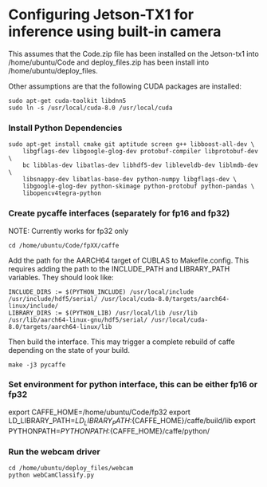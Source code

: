 # Configuring Jetson-TX1 for inference using built-in camera 

This assumes that the Code.zip file has been installed on the Jetson-tx1 into /home/ubuntu/Code and deploy_files.zip has been install into /home/ubuntu/deploy_files.

Other assumptions are that the following CUDA packages are installed:

```
sudo apt-get cuda-toolkit libdnn5
sudo ln -s /usr/local/cuda-8.0 /usr/local/cuda
```


### Install Python Dependencies

```
sudo apt-get install cmake git aptitude screen g++ libboost-all-dev \
    libgflags-dev libgoogle-glog-dev protobuf-compiler libprotobuf-dev \
    bc libblas-dev libatlas-dev libhdf5-dev libleveldb-dev liblmdb-dev \
    libsnappy-dev libatlas-base-dev python-numpy libgflags-dev \
    libgoogle-glog-dev python-skimage python-protobuf python-pandas \
    libopencv4tegra-python
```

### Create pycaffe interfaces (separately for fp16 and fp32)
NOTE: Currently works for fp32 only

```
cd /home/ubuntu/Code/fpXX/caffe
```
Add the path for the AARCH64 target of CUBLAS to Makefile.config. This requires adding the path to the INCLUDE_PATH and LIBRARY_PATH variables.  They should look like:

```
INCLUDE_DIRS := $(PYTHON_INCLUDE) /usr/local/include /usr/include/hdf5/serial/ /usr/local/cuda-8.0/targets/aarch64-linux/include/
LIBRARY_DIRS := $(PYTHON_LIB) /usr/local/lib /usr/lib /usr/lib/aarch64-linux-gnu/hdf5/serial/ /usr/local/cuda-8.0/targets/aarch64-linux/lib
```

Then build the interface.  This may trigger a complete rebuild of caffe depending on the state of your build.
```
make -j3 pycaffe
```

### Set environment for python interface, this can be either fp16 or fp32

export CAFFE_HOME=/home/ubuntu/Code/fp32
export LD_LIBRARY_PATH=${LD_LIBRARY_PATH}:${CAFFE_HOME}/caffe/build/lib
export PYTHONPATH=${PYTHONPATH}:${CAFFE_HOME}/caffe/python/

### Run the webcam driver

```
cd /home/ubuntu/deploy_files/webcam
python webCamClassify.py
```





